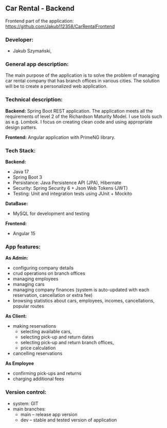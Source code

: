 ## Car Rental - Backend

Frontend part of the application: https://github.com/Jakub112358/CarRentalFrontend

### Developer:
- Jakub Szymański, 

### General app description:
The main purpose of the application is to solve the problem of managing car rental company that has branch offices in various cities. 
The solution will be to create a personalized web application.

### Technical description: 

**Backend:**
Spring Boot REST application. The application meets all the requirements of level 2 of the Richardson Maturity Model. 
I use tools such as e.g. Lombok. I focus on creating clean code and using appropriate design patters.


**Frontend:**
Angular application with PrimeNG library.

### Tech Stack:
**Backend:**
- Java 17
- Spring Boot 3
- Persistance: Java Persistence API (JPA), Hibernate
- Security: Spring Security 6 + Json Web Tokens (JWT)
- Testing: Unit and integration tests using JUnit + Mockito

**DataBase:**
- MySQL for development and testing

**Frontend:**
- Angular 15

### App features: 

**As Admin:**

- configuring company details
- crud operations on branch offices
- managing employees
- managing cars
- managing company finances (system is auto-updated with each reservation, cancellation or extra fee)
- browsing statistics about cars, employees, incomes, cancellations, popular routes


 **As Client:**
 
- making reservations
  - selecting available cars,
  - selecting pick-up and return dates 
  - selecting pick-up and return branch offices,
  - price calculation
- cancelling reservations

**As Employee**

- confirming pick-ups and returns
- charging additional fees

### Version control: 
- system: GIT
- main branches:
  - main – release app version
  - dev – stable and tested version of application

